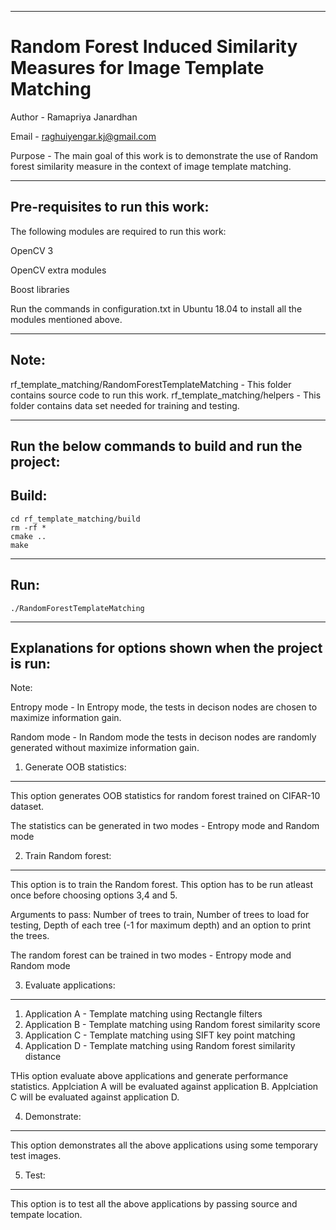 --------------------------------------------------------------------------------------------------
# Random Forest Induced Similarity Measures for Image Template Matching

Author  - Ramapriya Janardhan


Email   - raghuiyengar.kj@gmail.com


Purpose - The main goal of this work is to demonstrate the use of Random forest similarity measure in the context of image template matching.
__________________________________________________________________________________________________

Pre-requisites to run this work:
---------------------------------------------------------------------------------------------------
The following modules are required to run this work:


OpenCV 3


OpenCV extra modules


Boost libraries


Run the commands in configuration.txt in Ubuntu 18.04 to install all the modules mentioned above.
__________________________________________________________________________________________________

Note:
---------------------------------------------------------------------------------------------------
rf_template_matching/RandomForestTemplateMatching - This folder contains source code to run this work.
rf_template_matching/helpers - This folder contains data set needed for training and testing.
__________________________________________________________________________________________________

Run the below commands to build and run the project:
---------------------------------------------------------------------------------------------------
Build:
-------
```
cd rf_template_matching/build
rm -rf *
cmake ..
make
```
--------
Run:
--------
```
./RandomForestTemplateMatching
```
__________________________________________________________________________________________________

Explanations for options shown when the project is run:
---------------------------------------------------------------------------------------------------

Note:

Entropy mode - In Entropy mode, the tests in decison nodes are chosen to maximize information gain.


Random mode - In Random mode the tests in decison nodes are randomly generated without maximize information gain.


1. Generate OOB statistics:
---------------------------
This option generates OOB statistics for random forest trained on CIFAR-10 dataset.


The statistics can be generated in two modes - Entropy mode and Random mode


2. Train Random forest:
------------------------
This option is to train the Random forest. This option has to be run atleast once before choosing options 3,4 and 5.


Arguments to pass: Number of trees to train, Number of trees to load for testing, Depth of each tree (-1 for maximum depth) and an option to print the trees.


The random forest can be trained in two modes - Entropy mode and Random mode


3. Evaluate applications:
------------------------
1. Application A - Template matching using Rectangle filters
2. Application B - Template matching using Random forest similarity score
3. Application C - Template matching using SIFT key point matching
4. Application D - Template matching using Random forest similarity distance

THis option evaluate above applications and generate performance statistics.
Applciation A will be evaluated against application B.
Applciation C will be evaluated against application D.

4. Demonstrate:
------------------------
This option demonstrates all the above applications using some temporary test images.


5. Test:
------------------------
This option is to test all the above applications by passing source and tempate location.













